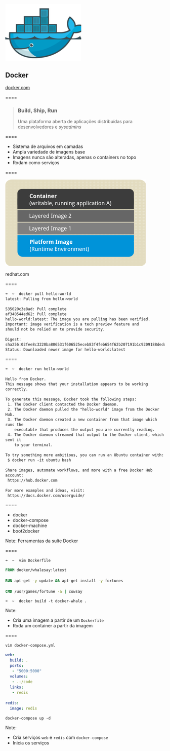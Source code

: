 ![logo-docker](img/logos/docker.png) <!-- .element: class="no-border no-background" -->

## Docker

[docker.com](https://www.docker.com)

====

> ### Build, Ship, Run
>
> Uma plataforma aberta de aplicações distribuídas
> para desenvolvedores e _sysadmins_

====

- Sistema de arquivos em camadas
- Ampla variedade de imagens base
- Imagens nunca são alteradas, apenas o containers no topo
- Rodam como serviços

====

![docker-structure](img/docker-structure.png) <!-- .element: class="no-border no-background bigger" -->

redhat.com <!-- .element: class="credits" -->

====

```console
➜  ~  docker pull hello-world
latest: Pulling from hello-world

535020c3e8ad: Pull complete
af340544ed62: Pull complete
hello-world:latest: The image you are pulling has been verified.
Important: image verification is a tech preview feature and
should not be relied on to provide security.

Digest: sha256:02fee8c3220ba806531f606525eceb83f4feb654f62b207191b1c9209188dedd
Status: Downloaded newer image for hello-world:latest
```

====

```console
➜  ~  docker run hello-world

Hello from Docker.
This message shows that your installation appears to be working correctly.

To generate this message, Docker took the following steps:
 1. The Docker client contacted the Docker daemon.
 2. The Docker daemon pulled the "hello-world" image from the Docker Hub.
 3. The Docker daemon created a new container from that image which runs the
    executable that produces the output you are currently reading.
 4. The Docker daemon streamed that output to the Docker client, which sent it
    to your terminal.

To try something more ambitious, you can run an Ubuntu container with:
 $ docker run -it ubuntu bash

Share images, automate workflows, and more with a free Docker Hub account:
 https://hub.docker.com

For more examples and ideas, visit:
 https://docs.docker.com/userguide/
```

====

- docker
- docker-compose
- docker-machine
- boot2docker

Note:
Ferramentas da suíte Docker

====

```console
➜  ~  vim Dockerfile
```

```Dockerfile
FROM docker/whalesay:latest

RUN apt-get -y update && apt-get install -y fortunes

CMD /usr/games/fortune -a | cowsay
```

```console
➜  ~  docker build -t docker-whale .
```

Note:
- Cria uma imagem a partir de um `Dockerfile`
- Roda um container a partir da imagem

====

```console
vim docker-compose.yml
```

```yml
web:
  build: .
  ports:
   - "5000:5000"
  volumes:
   - .:/code
  links:
   - redis

redis:
  image: redis
```

```console
docker-compose up -d
```

Note:
- Cria serviços `web` e `redis` com `docker-compose`
- Inicia os serviços
